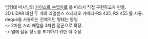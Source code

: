 임형태 박사님의 [카이스트 수업자료](https://github.com/LimHyungTae/mcl_2d_lidar_ros) 를 따라서 직접 구현하고자 만듦.  
2D LiDAR 대신 두 개의 리얼센스 스테레오 카메라-RS 435, RS 455 를 사용.  
deque를 사용하는 전체적인 형태는 동일  
-> 2차원 거리 배열을 3차원 점군으로 확장.  
-> 맵에 점유 정도를 표기하기 위한 식 수정.
